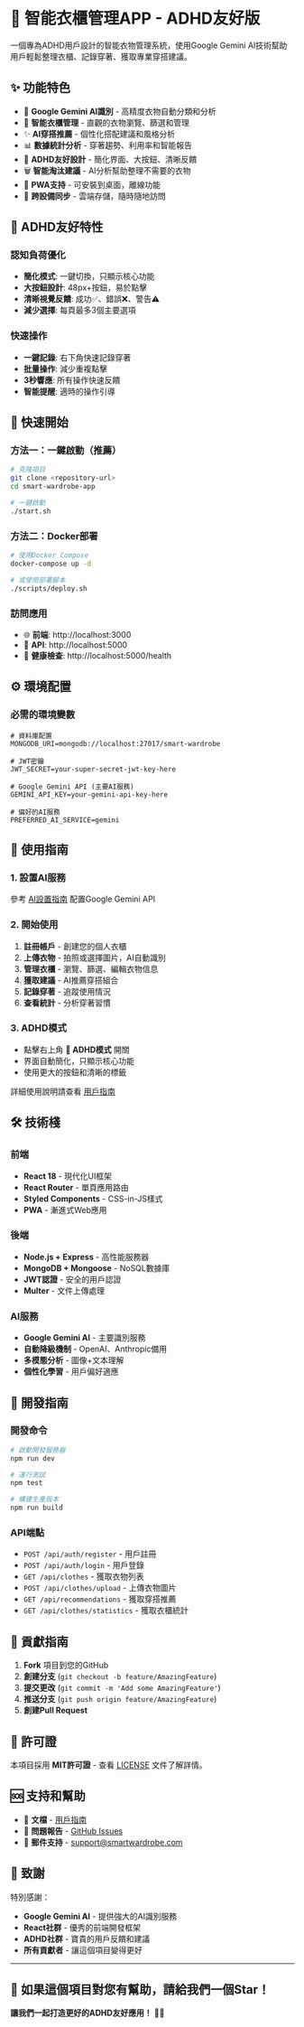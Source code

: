 # 🧠 智能衣櫃管理APP - ADHD友好版

一個專為ADHD用戶設計的智能衣物管理系統，使用Google Gemini AI技術幫助用戶輕鬆整理衣櫃、記錄穿著、獲取專業穿搭建議。

## ✨ 功能特色

- 🤖 **Google Gemini AI識別** - 高精度衣物自動分類和分析
- 👔 **智能衣櫃管理** - 直觀的衣物瀏覽、篩選和管理
- ✨ **AI穿搭推薦** - 個性化搭配建議和風格分析
- 📊 **數據統計分析** - 穿著趨勢、利用率和智能報告
- 🧠 **ADHD友好設計** - 簡化界面、大按鈕、清晰反饋
- 🗑️ **智能淘汰建議** - AI分析幫助整理不需要的衣物
- 📱 **PWA支持** - 可安裝到桌面，離線功能
- 🔄 **跨設備同步** - 雲端存儲，隨時隨地訪問

## 🎯 ADHD友好特性

### 認知負荷優化
- **簡化模式**: 一鍵切換，只顯示核心功能
- **大按鈕設計**: 48px+按鈕，易於點擊
- **清晰視覺反饋**: 成功✅、錯誤❌、警告⚠️
- **減少選擇**: 每頁最多3個主要選項

### 快速操作
- **一鍵記錄**: 右下角快速記錄穿著
- **批量操作**: 減少重複點擊
- **3秒響應**: 所有操作快速反饋
- **智能提醒**: 適時的操作引導

## 🚀 快速開始

### 方法一：一鍵啟動（推薦）
```bash
# 克隆項目
git clone <repository-url>
cd smart-wardrobe-app

# 一鍵啟動
./start.sh
```

### 方法二：Docker部署
```bash
# 使用Docker Compose
docker-compose up -d

# 或使用部署腳本
./scripts/deploy.sh
```

### 訪問應用
- 🌐 **前端**: http://localhost:3000
- 🔧 **API**: http://localhost:5000
- 🏥 **健康檢查**: http://localhost:5000/health

## ⚙️ 環境配置

### 必需的環境變數
```env
# 資料庫配置
MONGODB_URI=mongodb://localhost:27017/smart-wardrobe

# JWT密鑰
JWT_SECRET=your-super-secret-jwt-key-here

# Google Gemini API (主要AI服務)
GEMINI_API_KEY=your-gemini-api-key-here

# 偏好的AI服務
PREFERRED_AI_SERVICE=gemini
```

## 📖 使用指南

### 1. 設置AI服務
參考 [AI設置指南](AI_SETUP_GUIDE.md) 配置Google Gemini API

### 2. 開始使用
1. **註冊帳戶** - 創建您的個人衣櫃
2. **上傳衣物** - 拍照或選擇圖片，AI自動識別
3. **管理衣櫃** - 瀏覽、篩選、編輯衣物信息
4. **獲取建議** - AI推薦穿搭組合
5. **記錄穿著** - 追蹤使用情況
6. **查看統計** - 分析穿著習慣

### 3. ADHD模式
- 點擊右上角 **🧠 ADHD模式** 開關
- 界面自動簡化，只顯示核心功能
- 使用更大的按鈕和清晰的標籤

詳細使用說明請查看 [用戶指南](docs/USER_GUIDE.md)

## 🛠️ 技術棧

### 前端
- **React 18** - 現代化UI框架
- **React Router** - 單頁應用路由
- **Styled Components** - CSS-in-JS樣式
- **PWA** - 漸進式Web應用

### 後端
- **Node.js + Express** - 高性能服務器
- **MongoDB + Mongoose** - NoSQL數據庫
- **JWT認證** - 安全的用戶認證
- **Multer** - 文件上傳處理

### AI服務
- **Google Gemini AI** - 主要識別服務
- **自動降級機制** - OpenAI、Anthropic備用
- **多模態分析** - 圖像+文本理解
- **個性化學習** - 用戶偏好適應

## 🔧 開發指南

### 開發命令
```bash
# 啟動開發服務器
npm run dev

# 運行測試
npm test

# 構建生產版本
npm run build
```

### API端點
- `POST /api/auth/register` - 用戶註冊
- `POST /api/auth/login` - 用戶登錄
- `GET /api/clothes` - 獲取衣物列表
- `POST /api/clothes/upload` - 上傳衣物圖片
- `GET /api/recommendations` - 獲取穿搭推薦
- `GET /api/clothes/statistics` - 獲取衣櫃統計

## 🤝 貢獻指南

1. **Fork** 項目到您的GitHub
2. **創建分支** (`git checkout -b feature/AmazingFeature`)
3. **提交更改** (`git commit -m 'Add some AmazingFeature'`)
4. **推送分支** (`git push origin feature/AmazingFeature`)
5. **創建Pull Request**

## 📄 許可證

本項目採用 **MIT許可證** - 查看 [LICENSE](LICENSE) 文件了解詳情。

## 🆘 支持和幫助

- 📖 **文檔** - [用戶指南](docs/USER_GUIDE.md)
- 🐛 **問題報告** - [GitHub Issues](https://github.com/your-repo/issues)
- 📧 **郵件支持** - support@smartwardrobe.com

## 🙏 致謝

特別感謝：
- **Google Gemini AI** - 提供強大的AI識別服務
- **React社群** - 優秀的前端開發框架
- **ADHD社群** - 寶貴的用戶反饋和建議
- **所有貢獻者** - 讓這個項目變得更好

---

## 🌟 如果這個項目對您有幫助，請給我們一個Star！

**讓我們一起打造更好的ADHD友好應用！** 🧠✨